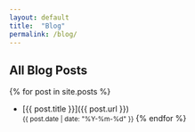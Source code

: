 ```yaml
---
layout: default
title:  "Blog"
permalink: /blog/
---
```


## All Blog Posts

{% for post in site.posts %}
- [{{ post.title }}]({{ post.url }})  
  <small>{{ post.date | date: "%Y-%m-%d" }}</small>
{% endfor %}